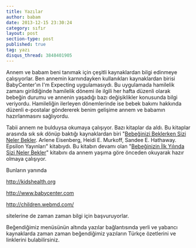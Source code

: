 ```yaml
---
title: Yazılar
author: babam
date: 2013-12-15 23:30:24
category: sıfır
layout: post
section-type: post
published: true
tag: yazı 
disqus_thread: 3848401905
---
```


Annem ve babam beni tanımak için çeşitli kaynaklardan bilgi edinmeye çalışıyorlar. Ben annemin karnındayken kullanıkları kaynaklardan birisi BabyCenter'ın I'm Expecting uygulamasıydı. Bu uygulamada hamilelik zamanı girildiğinde hamilelik dönemi ile ilgili her hafta düzenli olarak bebeğin durumu ve annenin yaşadığı bazı değişiklikler konusunda bilgi veriyordu. Hamileliğin ilerleyen dönemlerinde ise bebek bakımı hakkında düzenli e-postalar göndererek benim gelişime annem ve babamın hazırlanmasını sağlıyordu.

Tabii annem ne bulduysa okumaya çalışıyor. Bazı kitaplar da aldı. Bu kitaplar arasında sık sık dönüp baktığı kaynaklardan biri "<a href="http://www.idefix.com/kitap/bebeginizi-beklerken-sizi-neler-bekler-heidi-e-murkoff/tanim.asp?sid=XK4S0X7LCB8I01LHVZVP&amp;referer=81992"  target="_blank">Bebeğinizi Beklerken Sizi Neler Bekler</a>. Arlene Eisenberg, Heidi E. Murkoff, Sandee E. Hathaway. Epsilon Yayınları" kitabıydı. Bu kitabın devamı olan "<a href="http://www.idefix.com/kitap/bebeginizin-ilk-yilinda-sizi-neler-bekler-arlene-eisenberg/tanim.asp?sid=F3N2K03PTB7IG6Y8L67K&amp;referer=81992"  target="_blank">Bebeğinizin İlk Yılında Sizi Neler Bekler</a>" kitabını da annem yaşıma göre önceden okuyarak hazır olmaya çalışıyor.

Bunların yanında

<a href="http://kidshealth.org/" target="_blank">http://kidshealth.org</a>

<a href="http://www.babycenter.com/" target="_blank">http://www.babycenter.com</a>

<a href="http://children.webmd.com/" target="_blank">http://children.webmd.com/</a>

sitelerine de zaman zaman bilgi için başvuruyorlar.

Beğendiğimiz menüsünün altında yazılar bağlantısında yerli ve yabancı kaynaklarda zaman zaman beğendiğimiz yazıların Türkçe özetlerini ve linklerini bulabilirsiniz.
